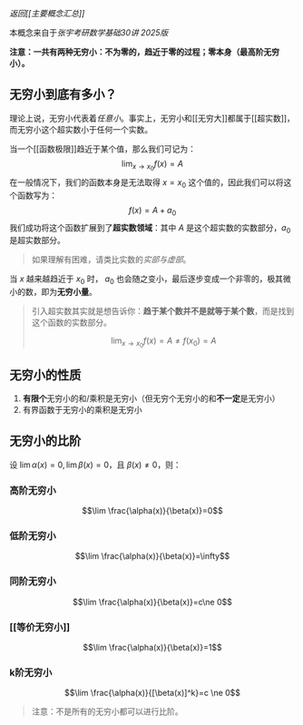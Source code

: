 *返回[[主要概念汇总]]*

本概念来自于*张宇考研数学基础30讲 2025版*

**注意：一共有两种无穷小：不为零的，趋近于零的过程；零本身（最高阶无穷小）。**

## 无穷小到底有多小？

理论上说，无穷小代表着*任意小*。事实上，无穷小和[[无穷大]]都属于[[超实数]]，而无穷小这个超实数小于任何一个实数。

当一个[[函数极限]]趋近于某个值，那么我们可记为：
$$\lim_{x \to x_0}f(x)=A$$
在一般情况下，我们的函数本身是无法取得 $x=x_0$ 这个值的，因此我们可以将这个函数写为：
$$ f(x) = A + a_0 $$
我们成功将这个函数扩展到了**超实数领域**：其中 $A$ 是这个超实数的实数部分，$a_0$ 是超实数部分。

> 如果理解有困难，请类比实数的*实部与虚部*。

当 $x$ 越来越趋近于 $x_0$ 时， $a_0$ 也会随之变小，最后逐步变成一个非零的，极其微小的数，即为**无穷小量**。

>  引入超实数其实就是想告诉你：**趋于某个数并不是就等于某个数**，而是找到这个函数的实数部分。
>  
>  $$ \lim_{x \to x_0}f(x)=A \ne f(x_0) = A  $$

## 无穷小的性质

1. **有限个**无穷小的和/乘积是无穷小（但无穷个无穷小的和**不一定**是无穷小）
2. 有界函数于无穷小的乘积是无穷小

## 无穷小的比阶

设 $\lim \alpha(x)=0, \lim \beta(x)=0$，且 $\beta(x)\ne 0$，则：
### 高阶无穷小
$$\lim \frac{\alpha(x)}{\beta(x)}=0$$
### 低阶无穷小

$$\lim \frac{\alpha(x)}{\beta(x)}=\infty$$
### 同阶无穷小
$$\lim \frac{\alpha(x)}{\beta(x)}=c\ne 0$$
### [[等价无穷小]]
$$\lim \frac{\alpha(x)}{\beta(x)}=1$$
### k阶无穷小
$$\lim \frac{\alpha(x)}{[\beta(x)]^k}=c \ne 0$$
> 注意：不是所有的无穷小都可以进行比阶。

